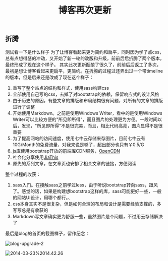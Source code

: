 ﻿---
layout: postlayout
title: 博客再次更新
description: 
thumbimg: 1346208288725.jpg
categories: [web-build]
tags: [github-page,web-build]
---

## 折腾 ##
测试看一下是什么样子
为了让博客看起来更为简约和扁平，同时因为学了点css，总有点想得瑟的冲动，又开始了新一轮的改版和升级，前前后后折腾了两个版本，最终形成了现在这个样子。
其实此次更新酝酿了很久了，前前后后返工了多次，最初是想让博客看起来更扁平，更简约。在折腾的过程过还弄出过一个带timeline的版本，但是后来还是改成了现在这个样子：

1. 重写了整个站点的结构和样式，使用sass构建css
2. 全部使用自己写的css，去掉了对bootstrap的依赖，保留响应式的设计风格
3. 由于历史的原因，有些文章的排版和布局结构很有问题，对所有的文章的排版进行了调整
4. 开始使用Markdown。之前是使用Windows Writer，看中的是使用Windows Writer可以比较方便的"所见即所得"，而且图片的处理更为方便。一段时间以后，发现，"所见即所得"不是很完美，而且，相比代码高亮，图片显得不是很重要
5. 为了提高网站的访问速度，使用七牛云存储来存图片，目前七牛云有10G/Month的免费流量，对我来说是够了，超出部分也只有￥0.5/G
6. js库使用bootstrap开放的前端库CDN服务，[OpenCDN](http://open.bootcss.com/)
7. 社会化分享使用[JiaThis](http://www.jiathis.com/)
8. 原先的系列文章，在文章页也安排了相关文章的链接，方便阅读


整个过程的收获：

1. sass入门。在接触sass之前学过less，由于听说bootstrap转向sass，跟风了。感觉的话，如果是构建想bootstrap这样的库，sass可能更好一些，一般的网站UI设计，用哪个都行。、
2. css本身其实不是很复杂，但是如何合理的布局和设计是需要经验支撑的，多写写总是有收获的
3. Markdown写文章确实更为舒服一些，虽然图片是个问题，不过用云存储解决了

最后是blog的首页的截图样子，留作纪念：

![blog-upgrade-2](http://pchou.qiniudn.com/blog-upgrade-2.jpg)


![2014-03-23%2014.42.26](http://pchou.qiniudn.com/2014-03-23%2014.42.26.jpg)